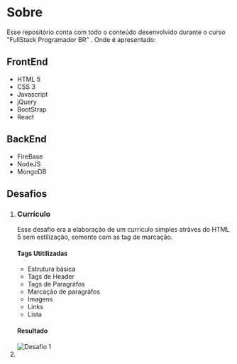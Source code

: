 # Sobre

Esse repositório conta com todo o conteúdo desenvolvido durante o curso "FullStack Programador BR" . Onde é apresentado:

## FrontEnd

- HTML 5
- CSS 3
- Javascript
- jQuery
- BootStrap
- React

## BackEnd

- FireBase
- NodeJS
- MongoDB

## Desafios

1. ### Currículo
   Esse desafio era a elaboração de um currículo simples atráves do HTML 5 sem estilização, somente com as tag de marcação.
   #### Tags Utitilizadas
   - Estrutura básica
   - Tags de Header
   - Tags de Paragráfos
   - Marcação de paragráfos
   - Imagens
   - Links
   - Lista
   #### Resultado
   ![Desafio 1](https://imgur.com/hSsiupV.jpg)
1.
